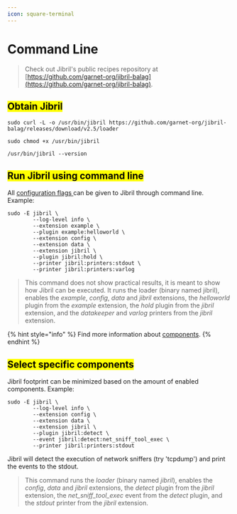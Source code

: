```yaml
---
icon: square-terminal
---
```


# Command Line

> Check out Jibril's public recipes repository at [https://github.com/garnet-org/jibril-balag](https://github.com/garnet-org/jibril-balag).

## <mark style="color:$primary;">Obtain Jibril</mark> <a href="#run-jibril-using-command-line-arguments" id="run-jibril-using-command-line-arguments"></a>

```
sudo curl -L -o /usr/bin/jibril https://github.com/garnet-org/jibril-balag/releases/download/v2.5/loader
```

```
sudo chmod +x /usr/bin/jibril
```

```
/usr/bin/jibril --version
```

## <mark style="color:$primary;">Run Jibril using command line</mark> <a href="#run-jibril-using-command-line-arguments" id="run-jibril-using-command-line-arguments"></a>

All [configuration flags ](../configuration-file/)can be given to Jibril through command line. Example:

```
sudo -E jibril \
        --log-level info \
        --extension example \
        --plugin example:helloworld \
        --extension config \
        --extension data \
        --extension jibril \
        --plugin jibril:hold \
        --printer jibril:printers:stdout \
        --printer jibril:printers:varlog
```

> This command does not show practical results, it is meant to show how Jibril can be executed. It runs the loader (binary named jibril), enables the _example_, _config_, _data_ and _jibril_ extensions, the _helloworld_ plugin from the _example_ extension, the _hold_ plugin from the _jibril_ extension, and the _datakeeper_ and _varlog_ printers from the _jibril_ extension.

{% hint style="info" %}
Find more information about [components](../../execution/components.md).
{% endhint %}

## <mark style="color:$primary;">Select specific components</mark> <a href="#pick-a-plugin-and-an-event" id="pick-a-plugin-and-an-event"></a>

Jibril footprint can be minimized based on the amount of enabled components. Example:

```
sudo -E jibril \
        --log-level info \
        --extension config \
        --extension data \
        --extension jibril \
        --plugin jibril:detect \
        --event jibril:detect:net_sniff_tool_exec \
        --printer jibril:printers:stdout
```

Jibril will detect the execution of network sniffers (try 'tcpdump') and print the events to the stdout.

> This command runs the _loader_ (binary named _jibril_), enables the _config_, _data_ and _jibril_ extensions, the _detect_ plugin from the _jibril_ extension, the _net\_sniff\_tool\_exec_ event from the _detect_ plugin, and the _stdout_ printer from the _jibril_ extension.
